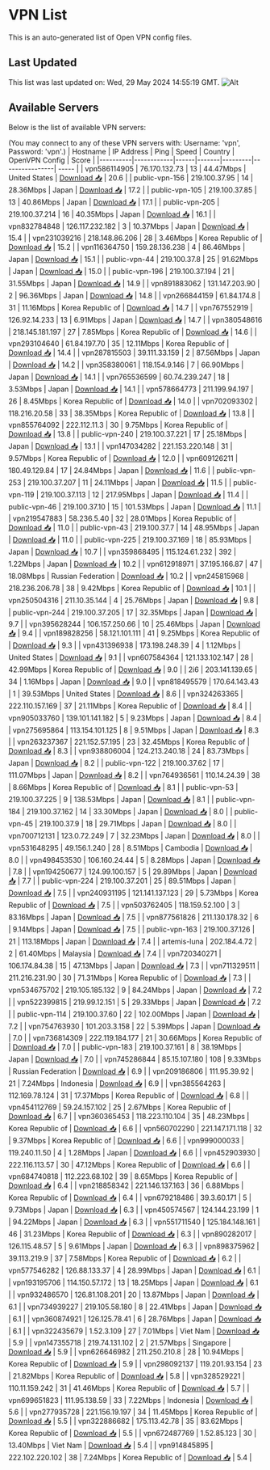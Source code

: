 # VPN List

This is an auto-generated list of Open VPN config files.

## Last Updated

This list was last updated on: Wed, 29 May 2024 14:55:19 GMT.
![Alt](https://repobeats.axiom.co/api/embed/186b98318ef1479477931607c1ad7d823f12451f.svg "Repobeats analytics image")

## Available Servers

Below is the list of available VPN servers:

(You may connect to any of these VPN servers with: Username: 'vpn', Password: 'vpn'.)
| Hostname | IP Address | Ping | Speed | Country | OpenVPN Config | Score |
|----------|------------|------|-------|---------|----------------| ----- |
| vpn586114905 | 76.170.132.73 | 13 | 44.47Mbps | United States | [Download 📥](./configs/server_0_US.ovpn) | 20.6 |
| public-vpn-156 | 219.100.37.95 | 14 | 28.36Mbps | Japan | [Download 📥](./configs/server_1_JP.ovpn) | 17.2 |
| public-vpn-105 | 219.100.37.85 | 13 | 40.86Mbps | Japan | [Download 📥](./configs/server_2_JP.ovpn) | 17.1 |
| public-vpn-205 | 219.100.37.214 | 16 | 40.35Mbps | Japan | [Download 📥](./configs/server_3_JP.ovpn) | 16.1 |
| vpn832784848 | 126.117.232.182 | 3 | 10.37Mbps | Japan | [Download 📥](./configs/server_4_JP.ovpn) | 15.4 |
| vpn231039216 | 218.148.86.206 | 28 | 3.46Mbps | Korea Republic of | [Download 📥](./configs/server_5_KR.ovpn) | 15.2 |
| vpn116364750 | 159.28.136.238 | 4 | 86.46Mbps | Japan | [Download 📥](./configs/server_6_JP.ovpn) | 15.1 |
| public-vpn-44 | 219.100.37.8 | 25 | 91.62Mbps | Japan | [Download 📥](./configs/server_7_JP.ovpn) | 15.0 |
| public-vpn-196 | 219.100.37.194 | 21 | 31.55Mbps | Japan | [Download 📥](./configs/server_8_JP.ovpn) | 14.9 |
| vpn891883062 | 131.147.203.90 | 2 | 96.36Mbps | Japan | [Download 📥](./configs/server_9_JP.ovpn) | 14.8 |
| vpn266844159 | 61.84.174.8 | 31 | 11.16Mbps | Korea Republic of | [Download 📥](./configs/server_10_KR.ovpn) | 14.7 |
| vpn767552919 | 126.92.14.233 | 13 | 6.91Mbps | Japan | [Download 📥](./configs/server_11_JP.ovpn) | 14.7 |
| vpn380548616 | 218.145.181.197 | 27 | 7.85Mbps | Korea Republic of | [Download 📥](./configs/server_12_KR.ovpn) | 14.6 |
| vpn293104640 | 61.84.197.70 | 35 | 12.11Mbps | Korea Republic of | [Download 📥](./configs/server_13_KR.ovpn) | 14.4 |
| vpn287815503 | 39.111.33.159 | 2 | 87.56Mbps | Japan | [Download 📥](./configs/server_14_JP.ovpn) | 14.2 |
| vpn358380061 | 118.154.9.146 | 7 | 66.90Mbps | Japan | [Download 📥](./configs/server_15_JP.ovpn) | 14.1 |
| vpn765536599 | 60.74.239.247 | 18 | 3.53Mbps | Japan | [Download 📥](./configs/server_16_JP.ovpn) | 14.1 |
| vpn578664773 | 211.199.94.197 | 26 | 8.45Mbps | Korea Republic of | [Download 📥](./configs/server_17_KR.ovpn) | 14.0 |
| vpn702093302 | 118.216.20.58 | 33 | 38.35Mbps | Korea Republic of | [Download 📥](./configs/server_18_KR.ovpn) | 13.8 |
| vpn855764092 | 222.112.11.3 | 30 | 9.75Mbps | Korea Republic of | [Download 📥](./configs/server_19_KR.ovpn) | 13.8 |
| public-vpn-240 | 219.100.37.221 | 17 | 25.18Mbps | Japan | [Download 📥](./configs/server_20_JP.ovpn) | 13.1 |
| vpn147034282 | 221.153.220.148 | 31 | 9.57Mbps | Korea Republic of | [Download 📥](./configs/server_21_KR.ovpn) | 12.0 |
| vpn609126211 | 180.49.129.84 | 17 | 24.84Mbps | Japan | [Download 📥](./configs/server_22_JP.ovpn) | 11.6 |
| public-vpn-253 | 219.100.37.207 | 11 | 24.11Mbps | Japan | [Download 📥](./configs/server_23_JP.ovpn) | 11.5 |
| public-vpn-119 | 219.100.37.113 | 12 | 217.95Mbps | Japan | [Download 📥](./configs/server_24_JP.ovpn) | 11.4 |
| public-vpn-46 | 219.100.37.10 | 15 | 101.53Mbps | Japan | [Download 📥](./configs/server_25_JP.ovpn) | 11.1 |
| vpn219547883 | 58.236.5.40 | 32 | 28.01Mbps | Korea Republic of | [Download 📥](./configs/server_26_KR.ovpn) | 11.0 |
| public-vpn-43 | 219.100.37.7 | 14 | 48.95Mbps | Japan | [Download 📥](./configs/server_27_JP.ovpn) | 11.0 |
| public-vpn-225 | 219.100.37.169 | 18 | 85.93Mbps | Japan | [Download 📥](./configs/server_28_JP.ovpn) | 10.7 |
| vpn359868495 | 115.124.61.232 | 392 | 1.22Mbps | Japan | [Download 📥](./configs/server_29_JP.ovpn) | 10.2 |
| vpn612918971 | 37.195.166.87 | 47 | 18.08Mbps | Russian Federation | [Download 📥](./configs/server_30_RU.ovpn) | 10.2 |
| vpn245815968 | 218.236.206.78 | 38 | 9.42Mbps | Korea Republic of | [Download 📥](./configs/server_31_KR.ovpn) | 10.1 |
| vpn250504316 | 211.10.35.144 | 4 | 25.76Mbps | Japan | [Download 📥](./configs/server_32_JP.ovpn) | 9.8 |
| public-vpn-244 | 219.100.37.205 | 17 | 32.35Mbps | Japan | [Download 📥](./configs/server_33_JP.ovpn) | 9.7 |
| vpn395628244 | 106.157.250.66 | 10 | 25.46Mbps | Japan | [Download 📥](./configs/server_34_JP.ovpn) | 9.4 |
| vpn189828256 | 58.121.101.111 | 41 | 9.25Mbps | Korea Republic of | [Download 📥](./configs/server_35_KR.ovpn) | 9.3 |
| vpn431396938 | 173.198.248.39 | 4 | 1.12Mbps | United States | [Download 📥](./configs/server_36_US.ovpn) | 9.1 |
| vpn607584364 | 121.133.102.147 | 28 | 42.99Mbps | Korea Republic of | [Download 📥](./configs/server_37_KR.ovpn) | 9.0 |
| 2i6 | 203.141.139.65 | 34 | 1.16Mbps | Japan | [Download 📥](./configs/server_38_JP.ovpn) | 9.0 |
| vpn818495579 | 170.64.143.43 | 1 | 39.53Mbps | United States | [Download 📥](./configs/server_39_US.ovpn) | 8.6 |
| vpn324263365 | 222.110.157.169 | 37 | 21.11Mbps | Korea Republic of | [Download 📥](./configs/server_40_KR.ovpn) | 8.4 |
| vpn905033760 | 139.101.141.182 | 5 | 9.23Mbps | Japan | [Download 📥](./configs/server_41_JP.ovpn) | 8.4 |
| vpn275695864 | 113.154.101.125 | 8 | 9.51Mbps | Japan | [Download 📥](./configs/server_42_JP.ovpn) | 8.3 |
| vpn263237367 | 221.152.57.195 | 23 | 32.45Mbps | Korea Republic of | [Download 📥](./configs/server_43_KR.ovpn) | 8.3 |
| vpn938806004 | 124.213.240.18 | 24 | 83.73Mbps | Japan | [Download 📥](./configs/server_44_JP.ovpn) | 8.2 |
| public-vpn-122 | 219.100.37.62 | 17 | 111.07Mbps | Japan | [Download 📥](./configs/server_45_JP.ovpn) | 8.2 |
| vpn764936561 | 110.14.24.39 | 38 | 8.66Mbps | Korea Republic of | [Download 📥](./configs/server_46_KR.ovpn) | 8.1 |
| public-vpn-53 | 219.100.37.225 | 9 | 138.53Mbps | Japan | [Download 📥](./configs/server_47_JP.ovpn) | 8.1 |
| public-vpn-184 | 219.100.37.162 | 14 | 33.30Mbps | Japan | [Download 📥](./configs/server_48_JP.ovpn) | 8.0 |
| public-vpn-45 | 219.100.37.9 | 18 | 29.71Mbps | Japan | [Download 📥](./configs/server_49_JP.ovpn) | 8.0 |
| vpn700712131 | 123.0.72.249 | 7 | 32.23Mbps | Japan | [Download 📥](./configs/server_50_JP.ovpn) | 8.0 |
| vpn531648295 | 49.156.1.240 | 28 | 8.51Mbps | Cambodia | [Download 📥](./configs/server_51_KH.ovpn) | 8.0 |
| vpn498453530 | 106.160.24.44 | 5 | 8.28Mbps | Japan | [Download 📥](./configs/server_52_JP.ovpn) | 7.8 |
| vpn194250677 | 124.99.100.157 | 5 | 29.89Mbps | Japan | [Download 📥](./configs/server_53_JP.ovpn) | 7.7 |
| public-vpn-224 | 219.100.37.201 | 25 | 89.51Mbps | Japan | [Download 📥](./configs/server_54_JP.ovpn) | 7.5 |
| vpn240931195 | 121.141.137.123 | 29 | 5.73Mbps | Korea Republic of | [Download 📥](./configs/server_55_KR.ovpn) | 7.5 |
| vpn503762405 | 118.159.52.100 | 3 | 83.16Mbps | Japan | [Download 📥](./configs/server_56_JP.ovpn) | 7.5 |
| vpn877561826 | 211.130.178.32 | 6 | 9.14Mbps | Japan | [Download 📥](./configs/server_57_JP.ovpn) | 7.5 |
| public-vpn-163 | 219.100.37.126 | 21 | 113.18Mbps | Japan | [Download 📥](./configs/server_58_JP.ovpn) | 7.4 |
| artemis-luna | 202.184.4.72 | 2 | 61.40Mbps | Malaysia | [Download 📥](./configs/server_59_MY.ovpn) | 7.4 |
| vpn720340271 | 106.174.84.38 | 15 | 47.13Mbps | Japan | [Download 📥](./configs/server_60_JP.ovpn) | 7.3 |
| vpn711329511 | 211.216.231.90 | 30 | 71.31Mbps | Korea Republic of | [Download 📥](./configs/server_61_KR.ovpn) | 7.3 |
| vpn534675702 | 219.105.185.132 | 9 | 84.24Mbps | Japan | [Download 📥](./configs/server_62_JP.ovpn) | 7.2 |
| vpn522399815 | 219.99.12.151 | 5 | 29.33Mbps | Japan | [Download 📥](./configs/server_63_JP.ovpn) | 7.2 |
| public-vpn-114 | 219.100.37.60 | 22 | 102.00Mbps | Japan | [Download 📥](./configs/server_64_JP.ovpn) | 7.2 |
| vpn754763930 | 101.203.3.158 | 22 | 5.39Mbps | Japan | [Download 📥](./configs/server_65_JP.ovpn) | 7.0 |
| vpn736814309 | 222.119.184.177 | 21 | 30.66Mbps | Korea Republic of | [Download 📥](./configs/server_66_KR.ovpn) | 7.0 |
| public-vpn-183 | 219.100.37.161 | 8 | 38.19Mbps | Japan | [Download 📥](./configs/server_67_JP.ovpn) | 7.0 |
| vpn745286844 | 85.15.107.180 | 108 | 9.33Mbps | Russian Federation | [Download 📥](./configs/server_68_RU.ovpn) | 6.9 |
| vpn209186806 | 111.95.39.92 | 21 | 7.24Mbps | Indonesia | [Download 📥](./configs/server_69_ID.ovpn) | 6.9 |
| vpn385564263 | 112.169.78.124 | 31 | 17.37Mbps | Korea Republic of | [Download 📥](./configs/server_70_KR.ovpn) | 6.8 |
| vpn454112769 | 59.24.157.102 | 25 | 2.67Mbps | Korea Republic of | [Download 📥](./configs/server_71_KR.ovpn) | 6.7 |
| vpn360365453 | 118.223.110.104 | 35 | 48.23Mbps | Korea Republic of | [Download 📥](./configs/server_72_KR.ovpn) | 6.6 |
| vpn560702290 | 221.147.171.118 | 32 | 9.37Mbps | Korea Republic of | [Download 📥](./configs/server_73_KR.ovpn) | 6.6 |
| vpn999000033 | 119.240.11.50 | 4 | 1.28Mbps | Japan | [Download 📥](./configs/server_74_JP.ovpn) | 6.6 |
| vpn452903930 | 222.116.113.57 | 30 | 47.12Mbps | Korea Republic of | [Download 📥](./configs/server_75_KR.ovpn) | 6.6 |
| vpn684740818 | 112.223.68.102 | 39 | 8.65Mbps | Korea Republic of | [Download 📥](./configs/server_76_KR.ovpn) | 6.4 |
| vpn218858342 | 221.146.137.163 | 36 | 6.88Mbps | Korea Republic of | [Download 📥](./configs/server_77_KR.ovpn) | 6.4 |
| vpn679218486 | 39.3.60.171 | 5 | 9.73Mbps | Japan | [Download 📥](./configs/server_78_JP.ovpn) | 6.3 |
| vpn450574567 | 124.144.23.199 | 1 | 94.22Mbps | Japan | [Download 📥](./configs/server_79_JP.ovpn) | 6.3 |
| vpn551711540 | 125.184.148.161 | 46 | 31.23Mbps | Korea Republic of | [Download 📥](./configs/server_80_KR.ovpn) | 6.3 |
| vpn890282017 | 126.115.48.57 | 5 | 9.61Mbps | Japan | [Download 📥](./configs/server_81_JP.ovpn) | 6.3 |
| vpn898375962 | 39.113.219.9 | 37 | 7.58Mbps | Korea Republic of | [Download 📥](./configs/server_82_KR.ovpn) | 6.2 |
| vpn577546282 | 126.88.133.37 | 4 | 28.99Mbps | Japan | [Download 📥](./configs/server_83_JP.ovpn) | 6.1 |
| vpn193195706 | 114.150.57.172 | 13 | 18.25Mbps | Japan | [Download 📥](./configs/server_84_JP.ovpn) | 6.1 |
| vpn932486570 | 126.81.108.201 | 20 | 13.87Mbps | Japan | [Download 📥](./configs/server_85_JP.ovpn) | 6.1 |
| vpn734939227 | 219.105.58.180 | 8 | 22.41Mbps | Japan | [Download 📥](./configs/server_86_JP.ovpn) | 6.1 |
| vpn360874921 | 126.125.78.41 | 6 | 28.76Mbps | Japan | [Download 📥](./configs/server_87_JP.ovpn) | 6.1 |
| vpn322435679 | 1.52.3.109 | 27 | 7.01Mbps | Viet Nam | [Download 📥](./configs/server_88_VN.ovpn) | 5.9 |
| vpn147355718 | 219.74.131.102 | 2 | 21.57Mbps | Singapore | [Download 📥](./configs/server_89_SG.ovpn) | 5.9 |
| vpn626646982 | 211.250.210.8 | 28 | 10.94Mbps | Korea Republic of | [Download 📥](./configs/server_90_KR.ovpn) | 5.9 |
| vpn298092137 | 119.201.93.154 | 23 | 21.82Mbps | Korea Republic of | [Download 📥](./configs/server_91_KR.ovpn) | 5.8 |
| vpn328529221 | 110.11.159.242 | 31 | 41.46Mbps | Korea Republic of | [Download 📥](./configs/server_92_KR.ovpn) | 5.7 |
| vpn699651823 | 111.95.138.59 | 33 | 7.22Mbps | Indonesia | [Download 📥](./configs/server_93_ID.ovpn) | 5.6 |
| vpn277935728 | 221.156.19.197 | 34 | 11.45Mbps | Korea Republic of | [Download 📥](./configs/server_94_KR.ovpn) | 5.5 |
| vpn322886682 | 175.113.42.78 | 35 | 83.62Mbps | Korea Republic of | [Download 📥](./configs/server_95_KR.ovpn) | 5.5 |
| vpn672487769 | 1.52.85.123 | 30 | 13.40Mbps | Viet Nam | [Download 📥](./configs/server_96_VN.ovpn) | 5.4 |
| vpn914845895 | 222.102.220.102 | 38 | 7.24Mbps | Korea Republic of | [Download 📥](./configs/server_97_KR.ovpn) | 5.4 |
